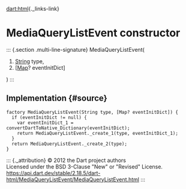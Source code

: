 [dart:html](../../dart-html/dart-html-library){._links-link}

MediaQueryListEvent constructor
===============================

::: {.section .multi-line-signature}
MediaQueryListEvent(

1.  [String](../../dart-core/string-class) type,
2.  \[[Map](../../dart-core/map-class)? eventInitDict\]

)
:::

Implementation {#source}
--------------

``` {.language-dart data-language="dart"}
factory MediaQueryListEvent(String type, [Map? eventInitDict]) {
  if (eventInitDict != null) {
    var eventInitDict_1 = convertDartToNative_Dictionary(eventInitDict);
    return MediaQueryListEvent._create_1(type, eventInitDict_1);
  }
  return MediaQueryListEvent._create_2(type);
}
```

::: {._attribution}
© 2012 the Dart project authors\
Licensed under the BSD 3-Clause \"New\" or \"Revised\" License.\
<https://api.dart.dev/stable/2.18.5/dart-html/MediaQueryListEvent/MediaQueryListEvent.html>
:::
